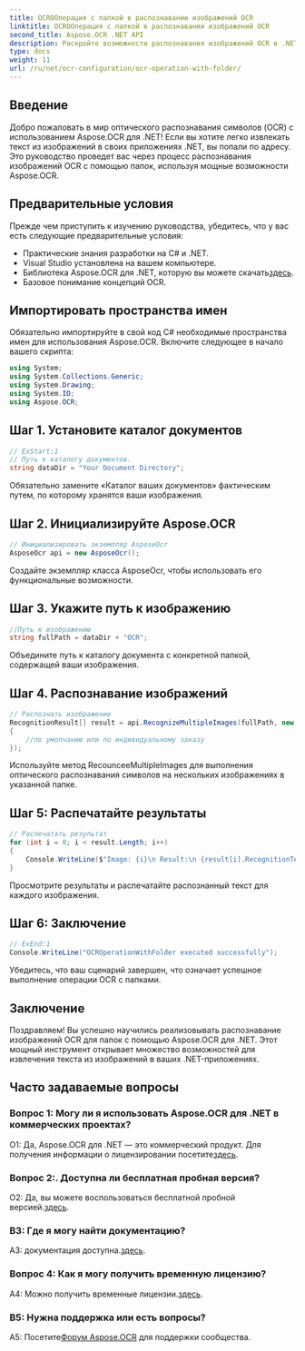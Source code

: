 ```yaml
---
title: OCROОперация с папкой в распознавании изображений OCR
linktitle: OCROОперация с папкой в распознавании изображений OCR
second_title: Aspose.OCR .NET API
description: Раскройте возможности распознавания изображений OCR в .NET с помощью Aspose.OCR. Легко извлекайте текст из изображений.
type: docs
weight: 11
url: /ru/net/ocr-configuration/ocr-operation-with-folder/
---
```

## Введение

Добро пожаловать в мир оптического распознавания символов (OCR) с использованием Aspose.OCR для .NET! Если вы хотите легко извлекать текст из изображений в своих приложениях .NET, вы попали по адресу. Это руководство проведет вас через процесс распознавания изображений OCR с помощью папок, используя мощные возможности Aspose.OCR.

## Предварительные условия

Прежде чем приступить к изучению руководства, убедитесь, что у вас есть следующие предварительные условия:

- Практические знания разработки на C# и .NET.
- Visual Studio установлена на вашем компьютере.
-  Библиотека Aspose.OCR для .NET, которую вы можете скачать[здесь](https://releases.aspose.com/ocr/net/).
- Базовое понимание концепций OCR.

## Импортировать пространства имен

Обязательно импортируйте в свой код C# необходимые пространства имен для использования Aspose.OCR. Включите следующее в начало вашего скрипта:

```csharp
using System;
using System.Collections.Generic;
using System.Drawing;
using System.IO;
using Aspose.OCR;
```

## Шаг 1. Установите каталог документов

```csharp
// ExStart:1
// Путь к каталогу документов.
string dataDir = "Your Document Directory";
```

Обязательно замените «Каталог ваших документов» фактическим путем, по которому хранятся ваши изображения.

## Шаг 2. Инициализируйте Aspose.OCR

```csharp
// Инициализировать экземпляр AsposeOcr
AsposeOcr api = new AsposeOcr();
```

Создайте экземпляр класса AsposeOcr, чтобы использовать его функциональные возможности.

## Шаг 3. Укажите путь к изображению

```csharp
//Путь к изображению
string fullPath = dataDir + "OCR";
```

Объедините путь к каталогу документа с конкретной папкой, содержащей ваши изображения.

## Шаг 4. Распознавание изображений

```csharp
// Распознать изображение
RecognitionResult[] result = api.RecognizeMultipleImages(fullPath, new RecognitionSettings
{
    //по умолчанию или по индивидуальному заказу
});
```

Используйте метод RecounceeMultipleImages для выполнения оптического распознавания символов на нескольких изображениях в указанной папке.

## Шаг 5: Распечатайте результаты

```csharp
// Распечатать результат
for (int i = 0; i < result.Length; i++)
{
    Console.WriteLine($"Image: {i}\n Result:\n {result[i].RecognitionText}");
}
```

Просмотрите результаты и распечатайте распознанный текст для каждого изображения.

## Шаг 6: Заключение

```csharp
// ExEnd:1
Console.WriteLine("OCROperationWithFolder executed successfully");
```

Убедитесь, что ваш сценарий завершен, что означает успешное выполнение операции OCR с папками.

## Заключение

Поздравляем! Вы успешно научились реализовывать распознавание изображений OCR для папок с помощью Aspose.OCR для .NET. Этот мощный инструмент открывает множество возможностей для извлечения текста из изображений в ваших .NET-приложениях.

## Часто задаваемые вопросы

### Вопрос 1: Могу ли я использовать Aspose.OCR для .NET в коммерческих проектах?

 О1: Да, Aspose.OCR для .NET — это коммерческий продукт. Для получения информации о лицензировании посетите[здесь](https://purchase.aspose.com/buy).

### Вопрос 2:. Доступна ли бесплатная пробная версия?

 О2: Да, вы можете воспользоваться бесплатной пробной версией.[здесь](https://releases.aspose.com/).

### В3: Где я могу найти документацию?

 A3: документация доступна.[здесь](https://reference.aspose.com/ocr/net/).

### Вопрос 4: Как я могу получить временную лицензию?

 A4: Можно получить временные лицензии.[здесь](https://purchase.aspose.com/temporary-license/).

### В5: Нужна поддержка или есть вопросы?

 A5: Посетите[Форум Aspose.OCR](https://forum.aspose.com/c/ocr/16) для поддержки сообщества.